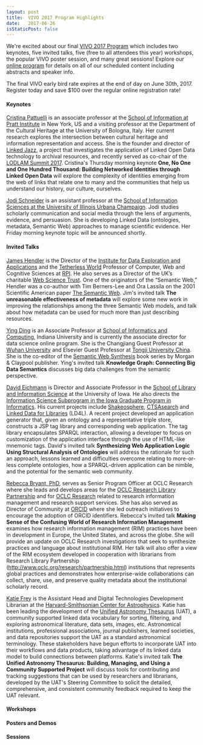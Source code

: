 ```yaml
---
layout: post
title:  VIVO 2017 Program Highlights
date:   2017-06-26
isStaticPost: false
---
```


We're excited about our final [VIVO 2017 Program](/schedule) which includes two keynotes, five invited talks, five (free to all attendees this year) workshops, the popular VIVO poster session, and many great sessions! Explore our [online program](/schedule) for details on all of our scheduled content including abstracts and speaker info.

The final VIVO early bird rate expires at the end of day on June 30th, 2017. Register today and save $100 over the regular online registration rate!

#### Keynotes

[Cristina Pattuelli](https://cristinapattuelli.com/) is an associate professor at the [School of Information at Pratt Institute](https://www.pratt.edu/academics/information/) in New York, US and a visiting professor at the Department of the Cultural Heritage at the University of Bologna, Italy. Her current research explores the intersection between cultural heritage and information representation and access. She is the founder and director of [Linked Jazz](https://linkedjazz.org/), a project that investigates the application of Linked Open Data technology to archival resources, and recently served as co-chair of the [LODLAM Summit 2017](http://summit2017.lodlam.net/). Cristina's Thursday morning keynote **One, No One and One Hundred Thousand: Building Networked Identities through Linked Open Data** will explore the complexity of identities emerging from the web of links that relate one to many and the communities that help us understand our history, our culture, ourselves.

[Jodi Schneider](http://jodischneider.com/jodi.html) is an assistant professor at the [School of Information Sciences at the University of Illinois Urbana Champaign](https://ischool.illinois.edu/). Jodi studies scholarly communication and social media through the lens of arguments, evidence, and persuasion. She is developing Linked Data
(ontologies, metadata, Semantic Web) approaches to manage scientific evidence. Her Friday morning keynote topic will be announced shortly.

#### Invited Talks

[James Hendler](http://www.cs.rpi.edu/~hendler/) is the Director of the [Institute for Data Exploration and Applications](http://idea.rpi.edu) and the [Tetherless World](https://tw.rpi.edu/web/TWC) Professor of Computer, Web and Cognitive Sciences at [RPI](http://rpi.edu). He also serves as a Director of the UK’s charitable [Web Science Trust](http://www.webscience.org). One of the originators of the “Semantic Web,” Hendler was a co-author with Tim Berners-Lee and Ora Lassila on the 2001 Scientific American paper [The Semantic Web](https://www.altmetric.com/explorer/outputs?q=semantic+web&scope=all&show_details=2959990). Jim's invited talk **The unreasonable effectiveness of metadata** will explore some new work in improving the relationships among the three Semantic Web models, and talk about how metadata can be used for much more than just describing resources.

[Ying Ding](https://www.scopus.com/authid/detail.uri?authorId=35229200000) is an Associate Professor at [School of Informatics and Computing](https://www.soic.indiana.edu/), Indiana University and is currently the associate director for data science online program. She is the Changjiang Guest Professor at [Wuhan University](http://en.whu.edu.cn/) and Elsevier Guest Professor at [Tongji University China](http://www.tongji.edu.cn/english/). She is the co-editor of the [Semantic Web Synthesis](http://www.morganclaypool.com/toc/wbe.1/1/1) book series by Morgan & Claypool publisher. Ying's invited talk **Knowledge Graph: Connecting Big Data Semantics** discusses big data challenges from the semantic perspective.

[David Eichmann](https://www.slis.uiowa.edu/about) is Director and Associate Professor in the [School of Library and Information Science](https://www.slis.uiowa.edu/) at the University of Iowa. He also directs the [Information Science Subprogram in the Iowa Graduate Program in Informatics](https://informatics.uiowa.edu/study-opportunities/graduate-program/information-science). His current projects include [Shakeosphere](https://shakeosphere.lib.uiowa.edu/), [CTSAsearch](http://research.icts.uiowa.edu/polyglot/) and [Linked Data for Libraries](https://www.ld4l.org/) (LD4L). A recent project developed an application generator that, given an ontology and a representative triple store, constructs a JSP tag library and corresponding web application. The tag library encapsulates SPARQL interaction, allowing a developer to focus on customization of the application interface through the use of HTML-like mnemonic tags. David's invited talk **Synthesizing Web Application Logic Using Structural Analysis of Ontologies** will address the rationale for such an approach, lessons learned and difficulties overcome relating to more-or-less complete ontologies, how a SPARQL-driven application can be nimble, and the potential for the semantic web community.

[Rebecca Bryant, PhD](https://orcid.org/0000-0002-2753-3881), serves as Senior Program Officer at OCLC Research where she leads and develops areas for the [OCLC Research Library Partnership](http://www.oclc.org/research/partnership.html) and for [OCLC Research](http://www.oclc.org/research.html) related to research information management and research support services. She has also served as Director of Community at [ORCID](https://orcid.org) where she led outreach initiatives to encourage the adoption of ORCID identifiers. Rebecca's invited talk **Making Sense of the Confusing World of Research Information Management** examines how research information management (RIM) practices have been in development in Europe, the United States, and across the globe. She will provide an update on OCLC Research investigations that seek to synthesize practices and language about institutional RIM. Her talk will also offer a view of the RIM ecosystem developed in cooperation with librarians from Research Library Partnership (http://www.oclc.org/research/partnership.html) institutions that represents global practices and demonstrates how enterprise-wide collaborations can collect, share, use, and preserve quality metadata about the institutional scholarly record.

[Katie Frey](http://orcid.org/0000-0001-9891-4465) is the Assistant Head and Digital Technologies Development Librarian at the [Harvard-Smithsonian Center for Astrophysics](https://www.cfa.harvard.edu/). Katie has been leading the development of the [Unified Astronomy Thesaurus](http://astrothesaurus.org/) (UAT), a community supported linked data vocabulary for sorting, filtering, and exploring astronomical literature, data sets, images, etc. Astronomical institutions, professional associations, journal publishers, learned societies, and data repositories support the UAT as a standard astronomical terminology. These stakeholders have begun efforts to incorporate UAT into their workflows and data products, taking advantage of its linked data model to build connections between platforms. Katie's invited talk **The Unified Astronomy Thesaurus: Building, Managing, and Using a Community Supported Project** will discuss tools for contributing and tracking suggestions that can be used by researchers and librarians, developed by the UAT's Steering Committee to solicit the detailed, comprehensive, and consistent community feedback required to keep the UAT relevant.

#### Workshops

#### Posters and Demos

#### Sessions
